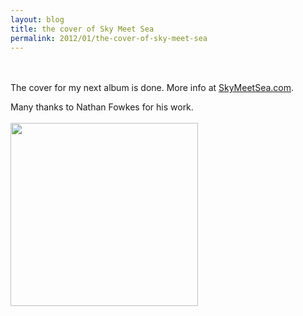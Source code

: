 ```yaml
---
layout: blog
title: the cover of Sky Meet Sea
permalink: 2012/01/the-cover-of-sky-meet-sea
---
```


<br><br>The cover for my next album is done. More info at <a href="http://SkyMeetSea.com" title="SkyMeetSea.com" target="_blank">SkyMeetSea.com</a>.

Many thanks to Nathan Fowkes for his work.
<br/><br/>
<a href="http://blog.kristeraxel.com/wp-content/uploads/2012/01/Sky-Meet-Sea_art-small.jpg"><img src="http://blog.kristeraxel.com/wp-content/uploads/2012/01/Sky-Meet-Sea_art-small-300x293.jpg" alt="" title="the cover of Sky Meet Sea" width="300" height="293" class="aligncenter size-medium wp-image-1577" /></a>

<br><br>
